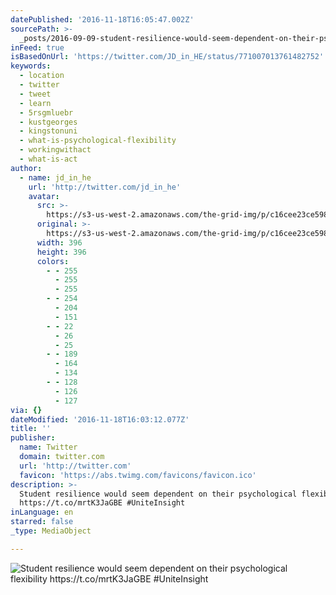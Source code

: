 ```yaml
---
datePublished: '2016-11-18T16:05:47.002Z'
sourcePath: >-
  _posts/2016-09-09-student-resilience-would-seem-dependent-on-their-psychologic.md
inFeed: true
isBasedOnUrl: 'https://twitter.com/JD_in_HE/status/771007013761482752'
keywords:
  - location
  - twitter
  - tweet
  - learn
  - 5rsgmluebr
  - kustgeorges
  - kingstonuni
  - what-is-psychological-flexibility
  - workingwithact
  - what-is-act
author:
  - name: jd_in_he
    url: 'http://twitter.com/jd_in_he'
    avatar:
      src: >-
        https://s3-us-west-2.amazonaws.com/the-grid-img/p/c16cee23ce5983921a12820e8a443aded855e2c1.jpg
      original: >-
        https://s3-us-west-2.amazonaws.com/the-grid-img/p/c16cee23ce5983921a12820e8a443aded855e2c1.jpg
      width: 396
      height: 396
      colors:
        - - 255
          - 255
          - 255
        - - 254
          - 204
          - 151
        - - 22
          - 26
          - 25
        - - 189
          - 164
          - 134
        - - 128
          - 126
          - 127
via: {}
dateModified: '2016-11-18T16:03:12.077Z'
title: ''
publisher:
  name: Twitter
  domain: twitter.com
  url: 'http://twitter.com'
  favicon: 'https://abs.twimg.com/favicons/favicon.ico'
description: >-
  Student resilience would seem dependent on their psychological flexibility
  https://t.co/mrtK3JaGBE #UniteInsight
inLanguage: en
starred: false
_type: MediaObject

---
```

![Student resilience would seem dependent on their psychological flexibility https://t.co/mrtK3JaGBE #UniteInsight](https://imgflo.herokuapp.com/graph/2b2431f8e7ba7b0/7af6c80392ee642b0803f95f8057cf5e/croprotate.jpg?cropheight=1542&cropwidth=1393&degrees=0&input=https%3A%2F%2Fpbs.twimg.com%2Fmedia%2FCrMqygQWgAAu308.jpg%3Alarge&x=25&y=0)